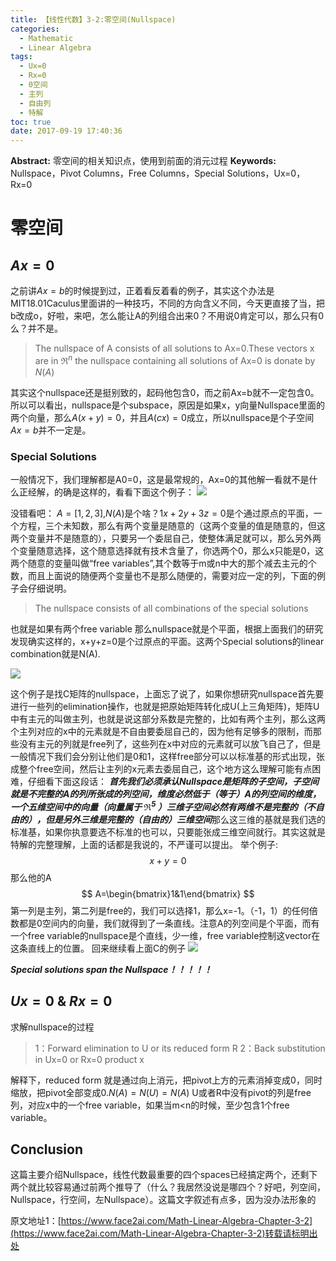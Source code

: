 ```yaml
---
title: 【线性代数】3-2:零空间(Nullspace)
categories:
  - Mathematic
  - Linear Algebra
tags:
  - Ux=0
  - Rx=0
  - 0空间
  - 主列
  - 自由列
  - 特解
toc: true
date: 2017-09-19 17:40:36
---
```


**Abstract:** 零空间的相关知识点，使用到前面的消元过程
**Keywords:** Nullspace，Pivot Columns，Free Columns，Special Solutions，Ux=0，Rx=0

<!--more-->

# 零空间
## $Ax=0$
之前讲$Ax=b$的时候提到过，正着看反着看的例子，其实这个办法是MIT18.01Caculus里面讲的一种技巧，不同的方向含义不同，今天更直接了当，把b改成o，好啦，来吧，怎么能让A的列组合出来0？不用说0肯定可以，那么只有0么？并不是。
>The nullspace of A consists of all solutions to Ax=0.These vectors x are in $\Re^n$ the nullspace containing all solutions of Ax=0 is donate by $N(A)$

其实这个nullspace还是挺别致的，起码他包含0，而之前Ax=b就不一定包含0。所以可以看出，nullspace是个subspace，原因是如果x，y向量Nullspace里面的两个向量，那么$A(x+y)=0$，并且$A(cx)=0$成立，所以nullspace是个子空间 $Ax=b$并不一定是。
### Special Solutions
一般情况下，我们理解都是A0=0，这是最常规的，Ax=0的其他解一看就不是什么正经解，的确是这样的，看看下面这个例子：
![](https://tony4ai-1251394096.cos.ap-hongkong.myqcloud.com/blog_images/Math-Linear-Algebra-Chapter-3-2/例子1.png)

没错看吧：
$A=[1,2,3]$,$N(A)$是个啥？$1x+2y+3z=0$是个通过原点的平面，一个方程，三个未知数，那么有两个变量是随意的（这两个变量的值是随意的，但这两个变量并不是随意的），只要另一个委屈自己，使整体满足就可以，那么另外两个变量随意选择，这个随意选择就有技术含量了，你选两个0，那么x只能是0，这两个随意的变量叫做“free variables”,其个数等于m或n中大的那个减去主元的个数，而且上面说的随便两个变量也不是那么随便的，需要对应一定的列，下面的例子会仔细说明。

>The nullspace consists of all combinations of the special solutions

也就是如果有两个free variable 那么nullspace就是个平面，根据上面我们的研究发现确实这样的，x+y+z=0是个过原点的平面。这两个Special solutions的linear combination就是N(A).

![](https://tony4ai-1251394096.cos.ap-hongkong.myqcloud.com/blog_images/Math-Linear-Algebra-Chapter-3-2/又一个例子.png)

这个例子是找C矩阵的nullspace，上面忘了说了，如果你想研究nullspace首先要进行一些列的elimination操作，也就是把原始矩阵转化成U(上三角矩阵)，矩阵U中有主元的叫做主列，也就是说这部分系数是完整的，比如有两个主列，那么这两个主列对应的x中的元素就是不自由要委屈自己的，因为他有足够多的限制，而那些没有主元的列就是free列了，这些列在x中对应的元素就可以放飞自己了，但是一般情况下我们会分别让他们是0和1，这样free部分可以以标准基的形式出现，张成整个free空间，然后让主列的x元素去委屈自己，这个地方这么理解可能有点困难，仔细看下面这段话：
***首先我们必须承认Nullspace是矩阵的子空间，子空间就是不完整的A的列所张成的列空间，维度必然低于（等于）A的列空间的维度，一个五维空间中的向量（向量属于 $\Re^5$ ）三维子空间必然有两维不是完整的（不自由的），但是另外三维是完整的（自由的）三维空间***那么这三维的基就是我们选的标准基，如果你执意要选不标准的也可以，只要能张成三维空间就行。其实这就是特解的完整理解，上面的话都是我说的，不严谨可以提出。
举个例子:
$$
x+y=0
$$
那么他的A
$$
A=\begin{bmatrix}1&1\end{bmatrix}
$$
第一列是主列，第二列是free的，我们可以选择1，那么x=-1。（-1，1）的任何倍数都是0空间内的向量，我们就得到了一条直线。注意A的列空间是个平面，而有一个free variable的nullspace是个直线，少一维，free variable控制这vector在这条直线上的位置。
回来继续看上面C的例子
![](https://tony4ai-1251394096.cos.ap-hongkong.myqcloud.com/blog_images/Math-Linear-Algebra-Chapter-3-2/例子的解.png)

***Special solutions span the Nullspace！！！！！***
## $Ux=0$ & $Rx=0$
求解nullspace的过程
>1：Forward elimination to U or its reduced form R
>2：Back substitution in Ux=0 or Rx=0 product x


解释下，reduced form 就是通过向上消元，把pivot上方的元素消掉变成0，同时缩放，把pivot全部变成0.$N(A)=N(U)=N(A)$
U或者R中没有pivot的列是free列，对应x中的一个free variable，如果当m<n的时候，至少包含1个free variable。

## Conclusion
这篇主要介绍Nullspace，线性代数最重要的四个spaces已经搞定两个，还剩下两个就比较容易通过前两个推导了（什么？我居然没说是哪四个？好吧，列空间，Nullspace，行空间，左Nullspace）。这篇文字叙述有点多，因为没办法形象的





原文地址1：[https://www.face2ai.com/Math-Linear-Algebra-Chapter-3-2](https://www.face2ai.com/Math-Linear-Algebra-Chapter-3-2)转载请标明出处

